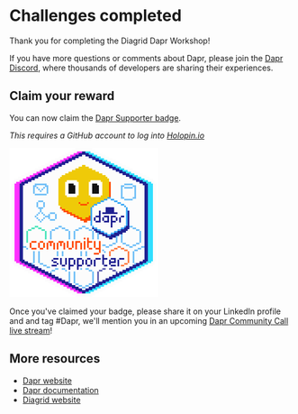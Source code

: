 # Challenges completed

Thank you for completing the Diagrid Dapr Workshop!

If you have more questions or comments about Dapr, please join the [Dapr Discord](https://bit.ly/dapr-discord), where thousands of developers are sharing their experiences.

## Claim your reward

You can now claim the [Dapr Supporter badge](https://bit.ly/dapr-supporter).

*This requires a GitHub account to log into [Holopin.io](https://www.holopin.io/@dapr)*

![Dapr Community supporter badge](../imgs/dapr_community_supporter.png)

Once you've claimed your badge, please share it on your LinkedIn profile and and tag #Dapr, we'll mention you in an upcoming [Dapr Community Call live stream](https://www.youtube.com/@daprdev/streams)!

## More resources

- [Dapr website](https://dapr.io)
- [Dapr documentation](https://docs.dapr.io/)
- [Diagrid website](https://diagrid.io)
